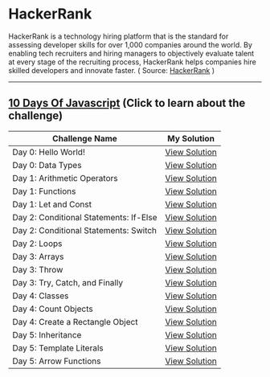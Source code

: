 # HackerRank

HackerRank is a technology hiring platform that is the standard for assessing developer skills for over 1,000 companies around the world. By enabling tech recruiters and hiring managers to objectively evaluate talent at every stage of the recruiting process, HackerRank helps companies hire skilled developers and innovate faster. ( Source: [HackerRank](https://www.hackerrank.com/about-us/) )


---


## [10 Days Of Javascript](https://www.hackerrank.com/domains/tutorials/10-days-of-javascript?filters%5Bstatus%5D%5B%5D=unsolved&badge_type=10-days-of-javascript) (Click to learn about the challenge)

Challenge Name | My Solution
--- | ---
Day 0: Hello World! | [View Solution](https://github.com/itshally/HackerRank/blob/master/10_Days_Of_JavaScript/Day_0/Day_0_Hello_World_Solution.js)
Day 0: Data Types | [View Solution](https://github.com/itshally/HackerRank/blob/master/10_Days_Of_JavaScript/Day_0/Day_0_Data_Types_Solution.js)
Day 1: Arithmetic Operators | [View Solution](https://github.com/itshally/HackerRank/blob/master/10_Days_Of_JavaScript/Day_1/Day_1_Arithmetic_Operators_Solution.js)
Day 1: Functions | [View Solution](https://github.com/itshally/HackerRank/blob/master/10_Days_Of_JavaScript/Day_1/Day_1_Functions_Solution.js)
Day 1: Let and Const | [View Solution](https://github.com/itshally/HackerRank/blob/master/10_Days_Of_JavaScript/Day_1/Day_1_Let_and_Const_Solution.js)
Day 2: Conditional Statements: If-Else | [View Solution](https://github.com/itshally/HackerRank/blob/master/10_Days_Of_JavaScript/Day_2/Day_2_Conditional_Statements_If_Else_Solution.js)
Day 2: Conditional Statements: Switch | [View Solution](https://github.com/itshally/HackerRank/blob/master/10_Days_Of_JavaScript/Day_2/Day_2_Conditional_Statements_Switch_Solution.js)
Day 2: Loops | [View Solution](https://github.com/itshally/HackerRank/blob/master/10_Days_Of_JavaScript/Day_2/Day_2_Loops_Solution.js)
Day 3: Arrays | [View Solution](https://github.com/itshally/HackerRank/blob/master/10%20Days%20Of%20JavaScript/Day%203/Day_3_Arrays_Solution.js)
Day 3: Throw | [View Solution](https://github.com/itshally/HackerRank/blob/master/10%20Days%20Of%20JavaScript/Day%203/Day_3_Throw_Solution.js)
Day 3: Try, Catch, and Finally | [View Solution](https://github.com/itshally/HackerRank/blob/master/10%20Days%20Of%20JavaScript/Day%203/Day_3_Try_Catch_and_Finally_Solution.js)
Day 4: Classes | [View Solution](https://github.com/itshally/HackerRank/blob/master/10%20Days%20Of%20JavaScript/Day%204/Day_4_Classes_Solution.js)
Day 4: Count Objects | [View Solution](https://github.com/itshally/HackerRank/blob/master/10%20Days%20Of%20JavaScript/Day%204/Day_4_Count_Objects_Solution.js)
Day 4: Create a Rectangle Object | [View Solution](https://github.com/itshally/HackerRank/blob/master/10%20Days%20Of%20JavaScript/Day%204/Day_4_Create_a_Rectangle_Object_Solution.js)
Day 5: Inheritance | [View Solution](https://github.com/itshally/HackerRank/blob/master/10%20Days%20Of%20JavaScript/Day%205/Day_5_Inheritance_Solution.js)
Day 5: Template Literals | [View Solution](https://github.com/itshally/HackerRank/blob/master/10%20Days%20Of%20JavaScript/Day%205/Day_5_Template_Literals_Solution.js)
Day 5: Arrow Functions | [View Solution](https://github.com/itshally/HackerRank/blob/master/10%20Days%20Of%20JavaScript/Day%205/Day_5_Arrow_Functions_Solution.js)
